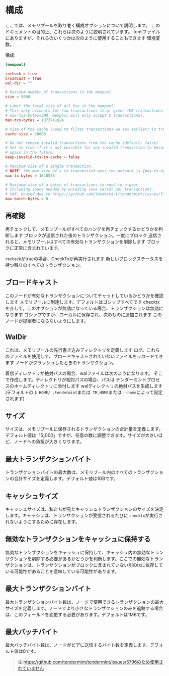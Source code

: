 # 構成

ここでは、メモリプールを取り巻く構成オプションについて説明します。
このドキュメントの目的上、これらは次のように説明されています。
tomlファイルにありますが、それらのいくつかは次のように使用することもできます
環境変数。

構成:

```toml
[mempool]

recheck = true
broadcast = true
wal-dir = ""

# Maximum number of transactions in the mempool
size = 5000

# Limit the total size of all txs in the mempool.
# This only accounts for raw transactions (e.g. given 1MB transactions and
# max-txs-bytes=5MB, mempool will only accept 5 transactions).
max-txs-bytes = 1073741824

# Size of the cache (used to filter transactions we saw earlier) in transactions
cache-size = 10000

# Do not remove invalid transactions from the cache (default: false)
# Set to true if it's not possible for any invalid transaction to become valid
# again in the future.
keep-invalid-txs-in-cache = false

# Maximum size of a single transaction.
# NOTE: the max size of a tx transmitted over the network is {max-tx-bytes}.
max-tx-bytes = 1048576

# Maximum size of a batch of transactions to send to a peer
# Including space needed by encoding (one varint per transaction).
# XXX: Unused due to https://github.com/tendermint/tendermint/issues/5796
max-batch-bytes = 0
```

<!-- Flag: `--mempool.recheck=false`

Environment: `TM_MEMPOOL_RECHECK=false` -->

## 再確認

再チェックして、メモリプールがすべてのハングを再チェックするかどうかを判断します
ブロックが送信された後のトランザクション。一度にブロック
送信されると、メモリプールはすべての有効なトランザクションを削除します
ブロックに正常に含まれています。

`recheck`がtrueの場合、CheckTxが再実行されます
新しいブロックステータスを持つ残りのすべてのトランザクション。

## ブロードキャスト

このノードが有効なトランザクションについてチャットしているかどうかを確認します
メモリプールに到達します。デフォルトはゴシップすべてです
checktxを介して。このオプションが無効になっている場合、トランザクションは無効になります
ゴシップですが、ローカルに保存され、次のものに追加されます
このノードが提案者にならないようにします。

## WalDir

これは、メモリプールの先行書き込みディレクトリを定義します
ログ。これらのファイルを使用して、ブロードキャストされていないファイルをリロードできます
ノードがクラッシュしたときのトランザクション。

着信ディレクトリが絶対パスの場合、walファイルは次のようになります。
そこで作成します。ディレクトリが相対パスの場合、パスは
テンダーミントプロセスのホームディレクトリに添付します
walディレクトリの絶対パスを生成します
(デフォルトの `$ HOME/ .tendermint`または` TM_HOME`または `--home`によって設定されます)

## サイズ

サイズは、メモリプールに保存されるトランザクションの合計量を定義します。デフォルト値は「5_000」ですが、任意の数に調整できます。サイズが大きいほど、ノードへの負担が大きくなります。

## 最大トランザクションバイト

トランザクションバイトの最大数は、メモリプール内のすべてのトランザクションの合計サイズを定義します。デフォルト値は1GBです。

## キャッシュサイズ

キャッシュサイズは、私たちが見たキャッシュトランザクションのサイズを決定します。キャッシュは、トランザクションが受信されるたびに `checktx`が実行されないようにするために存在します。

## 無効なトランザクションをキャッシュに保持する

無効なトランザクションをキャッシュに保持して、キャッシュ内の無効なトランザクションを削除する必要があるかどうかを判断します。ここでの無効なトランザクションは、トランザクションがブロックに含まれていない別のtxに依存している可能性があることを意味している可能性があります。

## 最大トランザクションバイト

最大トランザクションバイト数は、ノードで使用できるトランザクションの最大サイズを定義します。ノードでより小さなトランザクションのみを追跡する場合は、このフィールドを変更する必要があります。デフォルトは1MBです。

## 最大バッチバイト

最大バッチバイト数は、ノードがピアに送信するバイト数を定義します。デフォルト値は0です。

>注:https://github.com/tendermint/tendermint/issues/5796のため使用されていません
